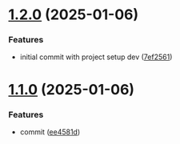 # [1.2.0](https://github.com/bitkraft-pgawade/public-test-repo/compare/v1.1.0...v1.2.0) (2025-01-06)


### Features

* initial commit with project setup dev ([7ef2561](https://github.com/bitkraft-pgawade/public-test-repo/commit/7ef256188014285e7ab25acbeaf5b5330dc7efff))

# [1.1.0](https://github.com/bitkraft-pgawade/public-test-repo/compare/v1.0.0...v1.1.0) (2025-01-06)


### Features

* commit ([ee4581d](https://github.com/bitkraft-pgawade/public-test-repo/commit/ee4581d72b3a81ab4eb37de1a4569a5a8de04e9c))
